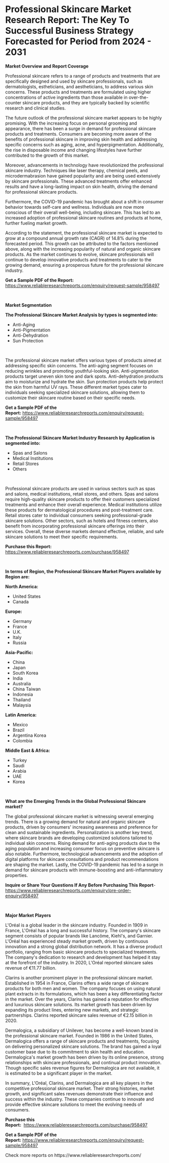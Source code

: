 <p><h1>Professional Skincare Market Research Report: The Key To Successful Business Strategy Forecasted for Period from 2024 - 2031</h1></p><p><strong>Market Overview and Report Coverage</strong></p>
<p><p>Professional skincare refers to a range of products and treatments that are specifically designed and used by skincare professionals, such as dermatologists, estheticians, and aestheticians, to address various skin concerns. These products and treatments are formulated using higher concentrations of active ingredients than those available in over-the-counter skincare products, and they are typically backed by scientific research and clinical studies.</p><p>The future outlook of the professional skincare market appears to be highly promising. With the increasing focus on personal grooming and appearance, there has been a surge in demand for professional skincare products and treatments. Consumers are becoming more aware of the benefits of professional skincare in improving skin health and addressing specific concerns such as aging, acne, and hyperpigmentation. Additionally, the rise in disposable income and changing lifestyles have further contributed to the growth of this market.</p><p>Moreover, advancements in technology have revolutionized the professional skincare industry. Techniques like laser therapy, chemical peels, and microdermabrasion have gained popularity and are being used extensively by skincare professionals. These advanced treatments offer enhanced results and have a long-lasting impact on skin health, driving the demand for professional skincare products.</p><p>Furthermore, the COVID-19 pandemic has brought about a shift in consumer behavior towards self-care and wellness. Individuals are now more conscious of their overall well-being, including skincare. This has led to an increased adoption of professional skincare routines and products at home, further fueling market growth.</p><p>According to the statement, the professional skincare market is expected to grow at a compound annual growth rate (CAGR) of 14.8% during the forecasted period. This growth can be attributed to the factors mentioned above, along with the increasing popularity of natural and organic skincare products. As the market continues to evolve, skincare professionals will continue to develop innovative products and treatments to cater to the growing demand, ensuring a prosperous future for the professional skincare industry.</p></p>
<p><strong>Get a Sample PDF of the Report:</strong> <a href="https://www.reliableresearchreports.com/enquiry/request-sample/958497">https://www.reliableresearchreports.com/enquiry/request-sample/958497</a></p>
<p>&nbsp;</p>
<p><strong>Market Segmentation</strong></p>
<p><strong>The Professional Skincare Market Analysis by types is segmented into:</strong></p>
<p><ul><li>Anti-Aging</li><li>Anti-Pigmentation</li><li>Anti-Dehydration</li><li>Sun Protection</li></ul></p>
<p>&nbsp;</p>
<p><p>The professional skincare market offers various types of products aimed at addressing specific skin concerns. The anti-aging segment focuses on reducing wrinkles and promoting youthful-looking skin. Anti-pigmentation products target uneven skin tone and dark spots. Anti-dehydration products aim to moisturize and hydrate the skin. Sun protection products help protect the skin from harmful UV rays. These different market types cater to individuals seeking specialized skincare solutions, allowing them to customize their skincare routine based on their specific needs.</p></p>
<p><strong>Get a Sample PDF of the Report:</strong>&nbsp;<a href="https://www.reliableresearchreports.com/enquiry/request-sample/958497">https://www.reliableresearchreports.com/enquiry/request-sample/958497</a></p>
<p>&nbsp;</p>
<p><strong>The Professional Skincare Market Industry Research by Application is segmented into:</strong></p>
<p><ul><li>Spas and Salons</li><li>Medical Institutions</li><li>Retail Stores</li><li>Others</li></ul></p>
<p>&nbsp;</p>
<p><p>Professional skincare products are used in various sectors such as spas and salons, medical institutions, retail stores, and others. Spas and salons require high-quality skincare products to offer their customers specialized treatments and enhance their overall experience. Medical institutions utilize these products for dermatological procedures and post-treatment care. Retail stores cater to individual consumers seeking professional-grade skincare solutions. Other sectors, such as hotels and fitness centers, also benefit from incorporating professional skincare offerings into their services. Overall, these diverse markets demand effective, reliable, and safe skincare solutions to meet their specific requirements.</p></p>
<p><strong>Purchase this Report:</strong>&nbsp; <a href="https://www.reliableresearchreports.com/purchase/958497">https://www.reliableresearchreports.com/purchase/958497</a></p>
<p>&nbsp;</p>
<p><strong>In terms of Region, the Professional Skincare Market Players available by Region are:</strong></p>
<p>
    <p> <strong> North America: </strong>
        <ul>
            <li>United States</li>
            <li>Canada</li>
        </ul>
        </p> 
    <p> <strong> Europe: </strong>
        <ul>
            <li>Germany</li>
            <li>France</li>
            <li>U.K.</li>
            <li>Italy</li>
            <li>Russia</li>
        </ul>
        </p> 
    <p> <strong> Asia-Pacific: </strong>
        <ul>
            <li>China</li>
            <li>Japan</li>
            <li>South Korea</li>
            <li>India</li>
            <li>Australia</li>
            <li>China Taiwan</li>
            <li>Indonesia</li>
            <li>Thailand</li>
            <li>Malaysia</li>
        </ul>
        </p> 
    <p> <strong> Latin America: </strong>
        <ul>
            <li>Mexico</li>
            <li>Brazil</li>
            <li>Argentina Korea</li>
            <li>Colombia</li>
        </ul>
        </p> 
    <p> <strong> Middle East & Africa: </strong>
        <ul>
            <li>Turkey</li>
            <li>Saudi</li>
            <li>Arabia</li>
            <li>UAE</li>
            <li>Korea</li>
        </ul>
    </p>
    </p>
<p>&nbsp;</p>
<p><strong>What are the Emerging Trends in the Global Professional Skincare market?</strong></p>
<p><p>The global professional skincare market is witnessing several emerging trends. There is a growing demand for natural and organic skincare products, driven by consumers' increasing awareness and preference for clean and sustainable ingredients. Personalization is another key trend, where skincare brands are developing customized solutions tailored to individual skin concerns. Rising demand for anti-aging products due to the aging population and increasing consumer focus on preventive skincare is also notable. Furthermore, technological advancements and the adoption of digital platforms for skincare consultations and product recommendations are shaping the market. Lastly, the COVID-19 pandemic has led to a surge in demand for skincare products with immune-boosting and anti-inflammatory properties.</p></p>
<p><strong>Inquire or Share Your Questions If Any Before Purchasing This Report</strong>- <a href="https://www.reliableresearchreports.com/enquiry/pre-order-enquiry/958497">https://www.reliableresearchreports.com/enquiry/pre-order-enquiry/958497</a></p>
<p>&nbsp;</p>
<p><strong>Major Market Players</strong></p>
<p><p>L'Oréal is a global leader in the skincare industry. Founded in 1909 in France, L'Oréal has a long and successful history. The company's skincare segment consists of popular brands like Lancôme, Kiehl's, and Garnier. L'Oréal has experienced steady market growth, driven by continuous innovation and a strong global distribution network. It has a diverse product portfolio, ranging from basic skincare products to specialized treatments. The company's dedication to research and development has helped it stay at the forefront of the industry. In 2020, L'Oréal reported skincare sales revenue of €11.77 billion.</p><p>Clarins is another prominent player in the professional skincare market. Established in 1954 in France, Clarins offers a wide range of skincare products for both men and women. The company focuses on using natural plant extracts in its formulations, which has been a key differentiating factor in the market. Over the years, Clarins has gained a reputation for effective and luxurious skincare solutions. Its market growth has been driven by expanding its product lines, entering new markets, and strategic partnerships. Clarins reported skincare sales revenue of €2.15 billion in 2020.</p><p>Dermalogica, a subsidiary of Unilever, has become a well-known brand in the professional skincare market. Founded in 1986 in the United States, Dermalogica offers a range of skincare products and treatments, focusing on delivering personalized skincare solutions. The brand has gained a loyal customer base due to its commitment to skin health and education. Dermalogica's market growth has been driven by its online presence, strong relationships with skincare professionals, and continual product innovation. Though specific sales revenue figures for Dermalogica are not available, it is estimated to be a significant player in the market.</p><p>In summary, L'Oréal, Clarins, and Dermalogica are all key players in the competitive professional skincare market. Their strong histories, market growth, and significant sales revenues demonstrate their influence and success within the industry. These companies continue to innovate and provide effective skincare solutions to meet the evolving needs of consumers.</p></p>
<p><strong>Purchase this Report:</strong>&nbsp;&nbsp;<a href="https://www.reliableresearchreports.com/purchase/958497">https://www.reliableresearchreports.com/purchase/958497</a></p>
<p></p>
<p><strong>Get a Sample PDF of the Report:</strong>&nbsp;<a href="https://www.reliableresearchreports.com/enquiry/request-sample/958497">https://www.reliableresearchreports.com/enquiry/request-sample/958497</a></p>
<p>Check more reports on https://www.reliableresearchreports.com/</p>